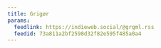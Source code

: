 ```yaml
---
title: Grigør
params:
  feedlink: https://indieweb.social/@grgml.rss
  feedid: 73a811a2bf2598d32f82e595f485a0a4
---
```


